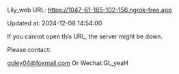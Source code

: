 Lily_web URL: https://1047-61-165-102-156.ngrok-free.app

Updated at: 2024-12-08 14:54:00

If you cannot open this URL, the server might be down.

Please contact: 

goley04@foxmail.com Or Wechat:GL_yeaH